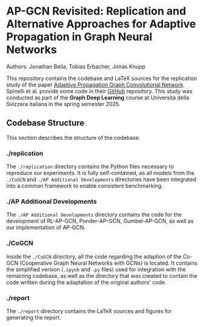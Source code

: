 # AP-GCN Revisited: Replication and Alternative Approaches for Adaptive Propagation in Graph Neural Networks
Authors: Jonathan Bella, Tobias Erbacher, Jonas Knupp

This repository contains the codebase and LaTeX sources for the replication study of the paper [Adaptive Propagation Graph Convolutional Network](https://arxiv.org/abs/2002.10306). Spinelli et al. provide some code in their [GitHub](https://github.com/spindro/AP-GCN) repository. This study was conducted as part of the **Graph Deep Learning** course at Università della Svizzera italiana in the spring semester 2025.

## Codebase Structure
This section describes the structure of the codebase.

### ./replication
The `./replication` directory contains the Python files necessary to reproduce our experiments. It is fully self-contained, as all models from the `./CoGCN` and `./AP Additional Developments` directories have been integrated into a common framework to enable consistent benchmarking.

### ./AP Additional Developments
The `./AP Additional Developments` directory contains the code for the development of RL-AP-GCN, Ponder-AP-GCN, Gumbel-AP-GCN, as well as our implementation of AP-GCN.

### ./CoGCN
Inside the `./CoGCN` directory, all the code regarding the adaption of the Co-GCN (Cooperative Graph Neural Networks with GCNs) is located. It contains the simplified version (`.ipynb` and `.py` files) used for integration with the remaining codebase, as well as the directory that was created to contain the code written during the adaptation of the original authors' code.

### ./report
The `./report` directory contains the LaTeX sources and figures for generating the report.